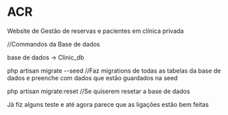 # ACR
Website de Gestão de reservas e pacientes em clínica privada


//Commandos da Base de dados

base de dados -> Clinic_db

php artisan migrate --seed //Faz migrations de todas as tabelas da base de dados e preenche com dados que estão guardados na seed

php artisan migrate:reset //Se quiserem resetar a base de dados 

Já fiz alguns teste e até agora parece que as ligações estão bem feitas